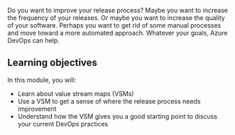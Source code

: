 Do you want to improve your release process? Maybe you want to increase the frequency of your releases. Or maybe you want to increase the quality of your software. Perhaps you want to get rid of some manual processes and move toward a more automated approach. Whatever your goals, Azure DevOps can help.

## Learning objectives

In this module, you will:

- Learn about value stream maps (VSMs)
- Use a VSM to get a sense of where the release process needs improvement
- Understand how the VSM gives you a good starting point to discuss your current DevOps practices